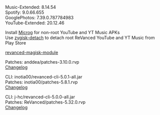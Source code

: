 Music-Extended: 8.14.54  
Spotify: 9.0.66.655  
GooglePhotos: 7.39.0.787784983  
YouTube-Extended: 20.12.46  

Install [Microg](https://github.com/ReVanced/GmsCore/releases) for non-root YouTube and YT Music APKs  
Use [zygisk-detach](https://github.com/j-hc/zygisk-detach) to detach root ReVanced YouTube and YT Music from Play Store  

[revanced-magisk-module](https://github.com/j-hc/revanced-magisk-module)
  
Patches: anddea/patches-3.10.0.rvp  
[Changelog](https://github.com/anddea/revanced-patches/releases/tag/v3.10.0)

CLI: inotia00/revanced-cli-5.0.1-all.jar  
Patches: inotia00/patches-5.8.1.rvp  
[Changelog](https://github.com/inotia00/revanced-patches/releases/tag/v5.8.1)

CLI: j-hc/revanced-cli-5.0.0-all.jar  
Patches: ReVanced/patches-5.32.0.rvp  
[Changelog](https://github.com/ReVanced/revanced-patches/releases/tag/v5.32.0)  
